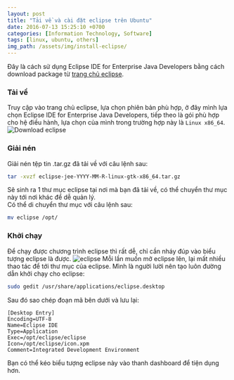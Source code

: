 ```yaml
---
layout: post
title: "Tải về và cài đặt eclipse trên Ubuntu"
date: 2016-07-13 15:25:10 +0700
categories: [Information Technology, Software]
tags: [linux, ubuntu, others]
img_path: /assets/img/install-eclipse/
---
```


Đây là cách sử dụng Eclipse IDE for Enterprise Java Developers bằng cách download package từ [trang chủ eclipse](https://www.eclipse.org/downloads/packages/).

### Tải về
Truy cập vào trang chủ eclipse, lựa chọn phiên bản phù hợp, ở đây mình lựa chọn Eclipse IDE for Enterprise Java Developers, tiếp theo là gói phù hợp cho hệ điều hành, lựa chọn của mình trong trường hợp này là `Linux x86_64`.  
![Download eclipse](Download_eclipse.png)

### Giải nén
Giải nén tệp tin .tar.gz đã tải về với câu lệnh sau:  
```bash
tar -xvzf eclipse-jee-YYYY-MM-R-linux-gtk-x86_64.tar.gz
```
Sẽ sinh ra 1 thư mục eclipse tại nơi mà bạn đã tải về, có thể chuyển thư mục này tới nơi khác để dễ quản lý.  
Có thể di chuyển thư mục với câu lệnh sau:  
```bash
mv eclipse /opt/
```

### Khởi chạy
Để chạy được chương trình eclipse thì rất dễ, chỉ cần nháy đúp vào biểu tượng eclipse là được.
![eclipse](eclipse.png)
Mỗi lần muốn mở eclipse lên, lại mất nhiều thao tác để tới thư mục của eclipse. Mình là người lười nên tạo luôn đường dẫn khởi chạy cho eclipse:  
```bash
sudo gedit /usr/share/applications/eclipse.desktop
```
Sau đó sao chép đoạn mã bên dưới và lưu lại:
```
[Desktop Entry]
Encoding=UTF-8
Name=Eclipse IDE
Type=Application
Exec=/opt/eclipse/eclipse
Icon=/opt/eclipse/icon.xpm
Comment=Integrated Development Environment
```
Bạn có thể kéo biểu tượng eclipse này vào thanh dashboard để tiện dụng hơn.